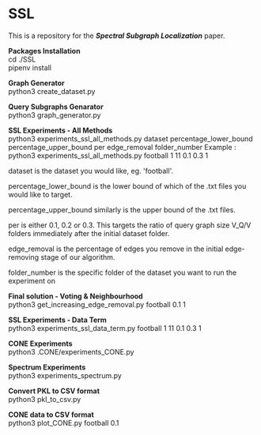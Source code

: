 # SSL
This is a repository for the <i>**Spectral Subgraph Localization**</i> paper.

**Packages Installation**\
cd ./SSL\
pipenv install

**Graph Generator**\
python3 create_dataset.py

**Query Subgraphs Genarator**\
python3 graph_generator.py


**SSL Experiments - All Methods**\
python3 experiments_ssl_all_methods.py dataset percentage_lower_bound percentage_upper_bound per edge_removal folder_number
Example : python3 experiments_ssl_all_methods.py football 1 11 0.1 0.3 1

dataset is the dataset you would like, eg. 'football'.

percentage_lower_bound is the lower bound of which of the .txt files you would like to target.

percentage_upper_bound similarly is the upper bound of the .txt files.

per is either 0.1, 0.2 or 0.3. This targets the ratio of query graph size V_Q/V folders immediately after the initial dataset folder.

edge_removal is the percentage of edges you remove in the initial edge-removing stage of our algorithm.

folder_number is the specific folder of the dataset you want to run the experiment on

**Final solution - Voting & Neighbourhood**\
python3 get_increasing_edge_removal.py football 0.1 1 

**SSL Experiments - Data Term**\
python3 experiments_ssl_data_term.py football 1 11 0.1 0.3 1

**CONE Experiments**\
python3 .CONE/experiments_CONE.py

**Spectrum Experiments**\
python3 experiments_spectrum.py

**Convert PKL to CSV format**\
python3 pkl_to_csv.py

**CONE data to CSV format**\
python3 plot_CONE.py football 0.1
